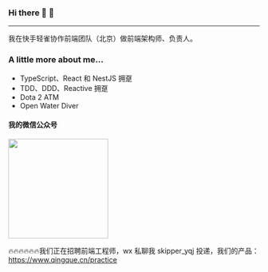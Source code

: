 ### Hi there 🐧 👋
------------------------------

我在快手轻雀协作前端团队（北京）做前端架构师、负责人。

### A little more about me...
+ TypeScript、React 和 NestJS 拥趸
+ TDD、DDD、Reactive 拥趸
+ Dota 2 ATM
+ Open Water Diver

#### 我的微信公众号
<img src="https://user-images.githubusercontent.com/1776278/112809351-81b79980-90ac-11eb-8c69-07eb8c141b13.png" width="200" />

🔥🔥🔥🔥🔥🔥我们正在招聘前端工程师，wx 私聊我 skipper_yqj 投递，我们的产品：https://www.qingque.cn/practice
